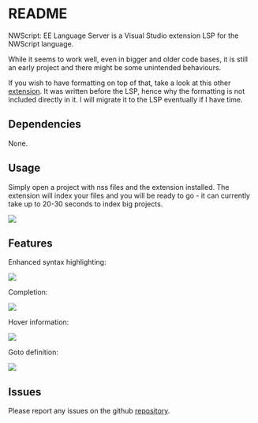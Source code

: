 # README

NWScript: EE Language Server is a Visual Studio extension LSP for the NWScript language.

While it seems to work well, even in bigger and older code bases, it is still an early project and there might be some unintended behaviours.

If you wish to have formatting on top of that, take a look at this other [extension](https://github.com/PhilippeChab/nwscript-formatter). It was written before the LSP, hence why the formatting is not included directly in it. I will migrate it to the LSP eventually if I have time.

## Dependencies

None.

## Usage

Simply open a project with nss files and the extension installed. The extension will index your files and you will be ready to go - it can currently take up to 20-30 seconds to index
big projects.

![](https://i.imgur.com/DKn8znH.png)

## Features

Enhanced syntax highlighting:

![](https://i.imgur.com/A78xmBR.png)

Completion:

![](https://i.imgur.com/Iet1Lul.gif)

Hover information:

![](https://i.imgur.com/ZARVTQs.gif)

Goto definition:

![](https://i.imgur.com/vR13onI.gif)

## Issues

Please report any issues on the github [repository](https://github.com/PhilippeChab/nwscript-ee-language-server/issues).
